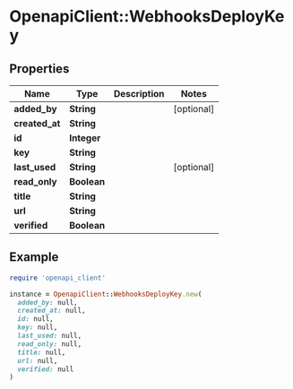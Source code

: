 # OpenapiClient::WebhooksDeployKey

## Properties

| Name | Type | Description | Notes |
| ---- | ---- | ----------- | ----- |
| **added_by** | **String** |  | [optional] |
| **created_at** | **String** |  |  |
| **id** | **Integer** |  |  |
| **key** | **String** |  |  |
| **last_used** | **String** |  | [optional] |
| **read_only** | **Boolean** |  |  |
| **title** | **String** |  |  |
| **url** | **String** |  |  |
| **verified** | **Boolean** |  |  |

## Example

```ruby
require 'openapi_client'

instance = OpenapiClient::WebhooksDeployKey.new(
  added_by: null,
  created_at: null,
  id: null,
  key: null,
  last_used: null,
  read_only: null,
  title: null,
  url: null,
  verified: null
)
```

